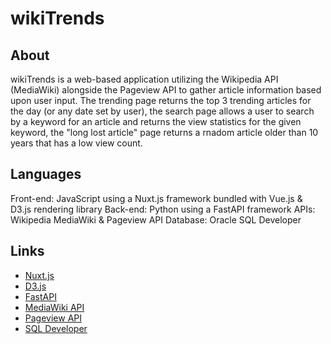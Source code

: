 # wikiTrends

## About
wikiTrends is a web-based application utilizing the Wikipedia API (MediaWiki) alongside the Pageview API to gather article information based upon user input. The trending page returns the top 3 trending articles for the day (or any date set by user), the search page allows a user to search by a keyword for an article and returns the view statistics for the given keyword, the "long lost article" page returns a rnadom article older than 10 years that has a low view count. 

## Languages
Front-end: JavaScript using a Nuxt.js framework bundled with Vue.js & D3.js rendering library
Back-end: Python using a FastAPI framework
APIs: Wikipedia MediaWiki & Pageview API
Database: Oracle SQL Developer

## Links
- [Nuxt.js](https://nuxt.com/)
- [D3.js](https://d3js.org/what-is-d3)
- [FastAPI](https://fastapi.tiangolo.com/)
- [MediaWiki API](https://www.mediawiki.org/wiki/API:Main_page)
- [Pageview API](https://wikitech.wikimedia.org/wiki/Analytics/AQS/Pageviews)
- [SQL Developer](https://www.oracle.com/database/sqldeveloper/technologies/what-is-sql-developer/#:~:text=Oracle%20SQL%20Developer%20allows%20you,and%20altering%20your%20RESTful%20services.)
